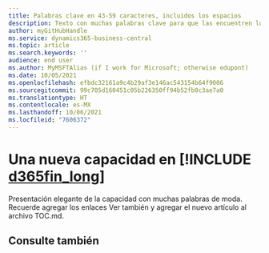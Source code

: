 ```yaml
---
title: Palabras clave en 43-59 caracteres, incluidos los espacios
description: Texto con muchas palabras clave para que las encuentren los motores de búsqueda.
author: myGitHubHandle
ms.service: dynamics365-business-central
ms.topic: article
ms.search.keywords: ''
audience: end user
ms.author: MyMSFTAlias (if I work for Microsoft; otherwise edupont)
ms.date: 10/05/2021
ms.openlocfilehash: efbdc32161a9c4b29af3e146ac543154b64f9006
ms.sourcegitcommit: 99c705d160451c05b226350ff94b52fb0c3ae7a0
ms.translationtype: HT
ms.contentlocale: es-MX
ms.lasthandoff: 10/06/2021
ms.locfileid: "7606372"
---
```

# <a name="a-new-capability-in-d365fin_long"></a>Una nueva capacidad en [!INCLUDE [d365fin_long](includes/d365fin_long_md.md)]

Presentación elegante de la capacidad con muchas palabras de moda. Recuerde agregar los enlaces Ver también y agregar el nuevo artículo al archivo TOC.md.  
<!-- This is a simple template to help you get started quickly. For more detailed templates, see the *templates* folder. For more information, see [Extend, Customize, and Collaborate on the Help for Dynamics 365 Business Central](https://docs.microsoft.com/en-us/dynamics365/business-central/dev-itpro/help/contributor-guide).-->

## <a name="see-also"></a>Consulte también

<!--link-->